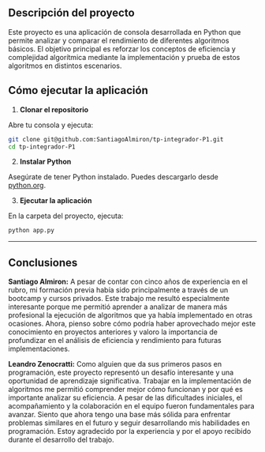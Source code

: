## Descripción del proyecto

Este proyecto es una aplicación de consola desarrollada en Python que permite analizar y comparar el rendimiento de diferentes algoritmos básicos. El objetivo principal es reforzar los conceptos de eficiencia y complejidad algorítmica mediante la implementación y prueba de estos algoritmos en distintos escenarios.

## Cómo ejecutar la aplicación

1. **Clonar el repositorio**

  Abre tu consola y ejecuta:

  ```bash
  git clone git@github.com:SantiagoAlmiron/tp-integrador-P1.git
  cd tp-integrador-P1
  ```

2. **Instalar Python**

  Asegúrate de tener Python instalado. Puedes descargarlo desde [python.org](https://www.python.org/downloads/).

3. **Ejecutar la aplicación**

  En la carpeta del proyecto, ejecuta:

  ```bash
  python app.py
  ```

---

## Conclusiones

**Santiago Almiron:**
A pesar de contar con cinco años de experiencia en el rubro, mi formación previa había sido principalmente a través de un bootcamp y cursos privados. Este trabajo me resultó especialmente interesante porque me permitió aprender a analizar de manera más profesional la ejecución de algoritmos que ya había implementado en otras ocasiones. Ahora, pienso sobre cómo podría haber aprovechado mejor este conocimiento en proyectos anteriores y valoro la importancia de profundizar en el análisis de eficiencia y rendimiento para futuras implementaciones.

**Leandro Zenocratti:**
Como alguien que da sus primeros pasos en programación, este proyecto representó un desafío interesante y una oportunidad de aprendizaje significativa. Trabajar en la implementación de algoritmos me permitió comprender mejor cómo funcionan y por qué es importante analizar su eficiencia. A pesar de las dificultades iniciales, el acompañamiento y la colaboración en el equipo fueron fundamentales para avanzar. Siento que ahora tengo una base más sólida para enfrentar problemas similares en el futuro y seguir desarrollando mis habilidades en programación. Estoy agradecido por la experiencia y por el apoyo recibido durante el desarrollo del trabajo.